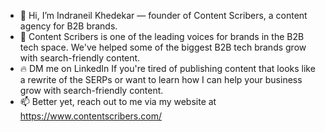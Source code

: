 - 👋 Hi, I’m Indraneil Khedekar — founder of Content Scribers, a content agency for B2B brands.
- 🚀 Content Scribers is one of the leading voices for brands in the B2B tech space. We've helped some of the biggest B2B tech brands grow with search-friendly content.
- 🔥 DM me on LinkedIn If you're tired of publishing content that looks like a rewrite of the SERPs or want to learn how I can help your business grow with search-friendly content.
- 📫 Better yet, reach out to me via my website at https://www.contentscribers.com/
<!---
indraneilk/indraneilk is a ✨ special ✨ repository because its `README.md` (this file) appears on your GitHub profile.
You can click the Preview link to take a look at your changes.
--->
